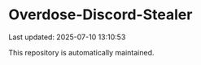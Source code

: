 # Overdose-Discord-Stealer

Last updated: 2025-07-10 13:10:53

This repository is automatically maintained.
